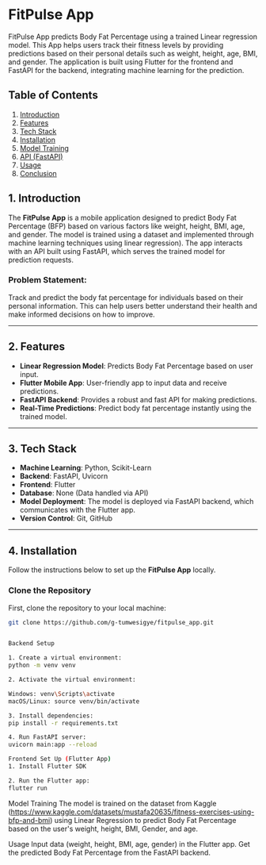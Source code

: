 # FitPulse App

FitPulse App predicts Body Fat Percentage using a trained Linear regression model. This App helps users track their fitness levels by providing predictions based on their personal details such as weight, height, age, BMI, and gender. The application is built using Flutter for the frontend and FastAPI for the backend, integrating machine learning for the prediction.

## Table of Contents
1. [Introduction](#1-introduction)
2. [Features](#2-features)
3. [Tech Stack](#3-tech-stack)
4. [Installation](#4-installation)
5. [Model Training](#5-model-training)
6. [API (FastAPI)](#6-api-fastapi)
7. [Usage](#7-usage)
8. [Conclusion](#8-conclusion)

## 1. Introduction

The **FitPulse App** is a mobile application designed to predict Body Fat Percentage (BFP) based on various factors like weight, height, BMI, age, and gender. The model is trained using a dataset and implemented through machine learning techniques using  linear regression). The app interacts with an API built using FastAPI, which serves the trained model for prediction requests.

### Problem Statement:
Track and predict the body fat percentage for individuals based on their personal information. This can help users better understand their health and make informed decisions on how to improve.

---

## 2. Features

- **Linear Regression Model**: Predicts Body Fat Percentage based on user input.
- **Flutter Mobile App**: User-friendly app to input data and receive predictions.
- **FastAPI Backend**: Provides a robust and fast API for making predictions.
- **Real-Time Predictions**: Predict body fat percentage instantly using the trained model.

---

## 3. Tech Stack

- **Machine Learning**: Python, Scikit-Learn
- **Backend**: FastAPI, Uvicorn
- **Frontend**: Flutter
- **Database**: None (Data handled via API)
- **Model Deployment**: The model is deployed via FastAPI backend, which communicates with the Flutter app.
- **Version Control**: Git, GitHub

---

## 4. Installation

Follow the instructions below to set up the **FitPulse App** locally.

### Clone the Repository

First, clone the repository to your local machine:

```bash
git clone https://github.com/g-tumwesigye/fitpulse_app.git


Backend Setup

1. Create a virtual environment:
python -m venv venv

2. Activate the virtual environment:

Windows: venv\Scripts\activate
macOS/Linux: source venv/bin/activate

3. Install dependencies:
pip install -r requirements.txt

4. Run FastAPI server:
uvicorn main:app --reload

Frontend Set Up (Flutter App)
1. Install Flutter SDK

2. Run the Flutter app:
flutter run
```

Model Training
The model is trained on the dataset from Kaggle (https://www.kaggle.com/datasets/mustafa20635/fitness-exercises-using-bfp-and-bmi) using Linear Regression to predict Body Fat Percentage based on the user's weight, height, BMI, Gender, and age.

Usage
Input data (weight, height, BMI, age, gender) in the Flutter app.
Get the predicted Body Fat Percentage from the FastAPI backend.

